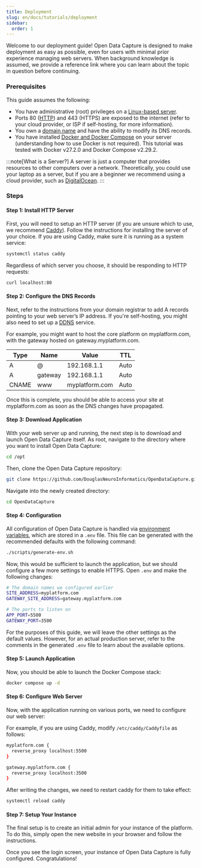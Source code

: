 ```yaml
---
title: Deployment
slug: en/docs/tutorials/deployment
sidebar:
  order: 1
---
```


Welcome to our deployment guide! Open Data Capture is designed to make deployment as easy as possible, even for users with minimal prior experience managing web servers. When background knowledge is assumed, we provide a reference link where you can learn about the topic in question before continuing.

### Prerequisites

This guide assumes the following:

- You have administrative (root) privileges on a [Linux-based server](https://developer.mozilla.org/en-US/docs/Learn/Common_questions/Web_mechanics/What_is_a_web_server).
- Ports 80 ([HTTP](https://developer.mozilla.org/en-US/docs/Web/HTTP)) and 443 (HTTPS) are exposed to the internet (refer to your cloud provider, or ISP if self-hosting, for more information).
- You own a [domain name](https://developer.mozilla.org/en-US/docs/Learn/Common_questions/Web_mechanics/What_is_a_domain_name) and have the ability to modify its DNS records.
- You have installed [Docker and Docker Compose](https://docs.docker.com/) on your server (understanding how to use Docker is not required). This tutorial was tested with Docker v27.2.0 and Docker Compose v2.29.2.

:::note[What is a Server?]
A server is just a computer that provides resources to other computers over a network. Theoretically, you could use your laptop as a server, but if you are a beginner we recommend using a cloud provider, such as [DigitalOcean](https://www.digitalocean.com/).
:::

### Steps

#### Step 1: Install HTTP Server

First, you will need to setup an HTTP server (if you are unsure which to use, we recommend [Caddy](https://caddyserver.com/)). Follow the instructions for installing the server of your choice. If you are using Caddy, make sure it is running as a system service:

```sh
systemctl status caddy
```

Regardless of which server you choose, it should be responding to HTTP requests:

```sh
curl localhost:80
```

#### Step 2: Configure the DNS Records

Next, refer to the instructions from your domain registrar to add A records pointing to your web server’s IP address. If you're self-hosting, you might also need to set up a [DDNS](https://en.wikipedia.org/wiki/Dynamic_DNS) service.

For example, you might want to host the core platform on <span class="underline">myplatform.com</span>, with the gateway hosted on <span class="underline">gateway.myplatform.com</span>.

| **Type** | **Name** | **Value**      | **TTL** |
| -------- | -------- | -------------- | ------- |
| A        | @        | 192.168.1.1    | Auto    |
| A        | gateway  | 192.168.1.1    | Auto    |
| CNAME    | www      | myplatform.com | Auto    |

Once this is complete, you should be able to access your site at <span class="underline">myplatform.com</span> as soon as the DNS changes have propagated.

#### Step 3: Download Application

With your web server up and running, the next step is to download and launch Open Data Capture itself. As root, navigate to the directory where you want to install Open Data Capture:

```sh
cd /opt
```

Then, clone the Open Data Capture repository:

```sh
git clone https://github.com/DouglasNeuroInformatics/OpenDataCapture.git
```

Navigate into the newly created directory:

```sh
cd OpenDataCapture
```

#### Step 4: Configuration

All configuration of Open Data Capture is handled via [environment variables](https://en.wikipedia.org/wiki/Environment_variable), which are stored in a `.env` file. This file can be generated with the recommended defaults with the following command:

```sh
./scripts/generate-env.sh
```

Now, this would be sufficient to launch the application, but we should configure a few more settings to enable HTTPS. Open `.env` and make the following changes:

```sh
# The domain names we configured earlier
SITE_ADDRESS=myplatform.com
GATEWAY_SITE_ADDRESS=gateway.myplatform.com

# The ports to listen on
APP_PORT=5500
GATEWAY_PORT=3500
```

For the purposes of this guide, we will leave the other settings as the default values. However, for an actual production server, refer to the comments in the generated `.env` file to learn about the available options.

#### Step 5: Launch Application

Now, you should be able to launch the Docker Compose stack:

```sh
docker compose up -d
```

#### Step 6: Configure Web Server

Now, with the application running on various ports, we need to configure our web server:

For example, if you are using Caddy, modify `/etc/caddy/Caddyfile` as follows:

```sh
myplatform.com {
  reverse_proxy localhost:5500
}

gateway.myplatform.com {
  reverse_proxy localhost:3500
}
```

After writing the changes, we need to restart caddy for them to take effect:

```sh
systemctl reload caddy
```

#### Step 7: Setup Your Instance

The final setup is to create an initial admin for your instance of the platform. To do this, simply open the new website in your browser and follow the instructions.

Once you see the login screen, your instance of Open Data Capture is fully configured. Congratulations!

